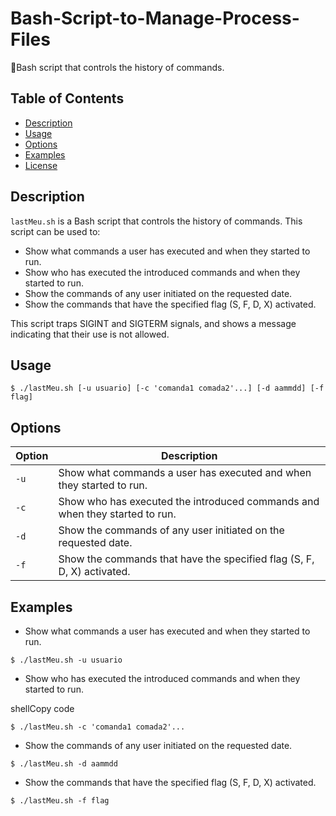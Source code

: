 # Bash-Script-to-Manage-Process-Files
📖Bash script that controls the history of commands.

## Table of Contents

-   [Description](#description)
-   [Usage](#usage)
-   [Options](#options)
-   [Examples](#examples)
-   [License](#license)

## Description

`lastMeu.sh` is a Bash script that controls the history of commands. This script can be used to:

-   Show what commands a user has executed and when they started to run.
-   Show who has executed the introduced commands and when they started to run.
-   Show the commands of any user initiated on the requested date.
-   Show the commands that have the specified flag (S, F, D, X) activated.

This script traps SIGINT and SIGTERM signals, and shows a message indicating that their use is not allowed.

## Usage

`$ ./lastMeu.sh [-u usuario] [-c 'comanda1 comada2'...] [-d aammdd] [-f flag]` 

## Options

|Option  |Description  |
|--|--|
| `-u` | Show what commands a user has executed and when they started to run. |
| `-c` | Show who has executed the introduced commands and when they started to run. |
| `-d` | Show the commands of any user initiated on the requested date. |
|`-f` | Show the commands that have the specified flag (S, F, D, X) activated. |


## Examples

-   Show what commands a user has executed and when they started to run.

`$ ./lastMeu.sh -u usuario` 

-   Show who has executed the introduced commands and when they started to run.

shellCopy code

`$ ./lastMeu.sh -c 'comanda1 comada2'...` 

-   Show the commands of any user initiated on the requested date.

`$ ./lastMeu.sh -d aammdd` 

-   Show the commands that have the specified flag (S, F, D, X) activated.

`$ ./lastMeu.sh -f flag` 
